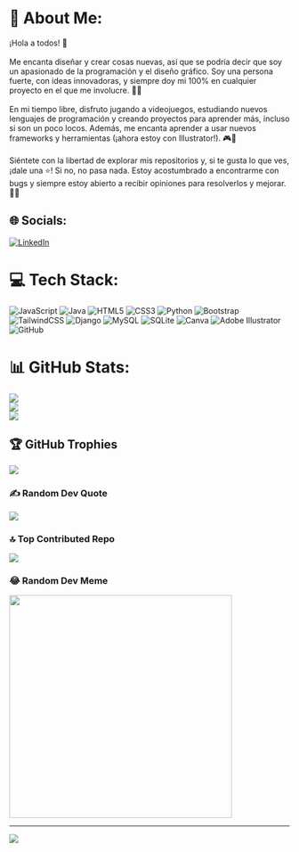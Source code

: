 # 💫 About Me:
¡Hola a todos! 👋<br><br>Me encanta diseñar y crear cosas nuevas, así que se podría decir que soy un apasionado de la programación y el diseño gráfico. Soy una persona fuerte, con ideas innovadoras, y siempre doy mi 100% en cualquier proyecto en el que me involucre. 💪✨<br><br>En mi tiempo libre, disfruto jugando a videojuegos, estudiando nuevos lenguajes de programación y creando proyectos para aprender más, incluso si son un poco locos. Además, me encanta aprender a usar nuevos frameworks y herramientas (¡ahora estoy con Illustrator!). 🎮🚀<br><br>Siéntete con la libertad de explorar mis repositorios y, si te gusta lo que ves, ¡dale una ⭐️! Si no, no pasa nada. Estoy acostumbrado a encontrarme con bugs y siempre estoy abierto a recibir opiniones para resolverlos y mejorar. 🐛🔧


## 🌐 Socials:
[![LinkedIn](https://img.shields.io/badge/LinkedIn-%230077B5.svg?logo=linkedin&logoColor=white)](https://linkedin.com/in/francisco-calleja-carbajo-57a8b1289/) 

# 💻 Tech Stack:
 ![JavaScript](https://img.shields.io/badge/javascript-%23323330.svg?style=for-the-badge&logo=javascript&logoColor=%23F7DF1E) ![Java](https://img.shields.io/badge/java-%23ED8B00.svg?style=for-the-badge&logo=openjdk&logoColor=white) ![HTML5](https://img.shields.io/badge/html5-%23E34F26.svg?style=for-the-badge&logo=html5&logoColor=white) ![CSS3](https://img.shields.io/badge/css3-%231572B6.svg?style=for-the-badge&logo=css3&logoColor=white) ![Python](https://img.shields.io/badge/python-3670A0?style=for-the-badge&logo=python&logoColor=ffdd54) ![Bootstrap](https://img.shields.io/badge/bootstrap-%238511FA.svg?style=for-the-badge&logo=bootstrap&logoColor=white) ![TailwindCSS](https://img.shields.io/badge/tailwindcss-%2338B2AC.svg?style=for-the-badge&logo=tailwind-css&logoColor=white) ![Django](https://img.shields.io/badge/django-%23092E20.svg?style=for-the-badge&logo=django&logoColor=white) ![MySQL](https://img.shields.io/badge/mysql-4479A1.svg?style=for-the-badge&logo=mysql&logoColor=white) ![SQLite](https://img.shields.io/badge/sqlite-%2307405e.svg?style=for-the-badge&logo=sqlite&logoColor=white) ![Canva](https://img.shields.io/badge/Canva-%2300C4CC.svg?style=for-the-badge&logo=Canva&logoColor=white) ![Adobe Illustrator](https://img.shields.io/badge/adobe%20illustrator-%23FF9A00.svg?style=for-the-badge&logo=adobe%20illustrator&logoColor=white) ![GitHub](https://img.shields.io/badge/github-%23121011.svg?style=for-the-badge&logo=github&logoColor=white)
# 📊 GitHub Stats:
![](https://github-readme-stats.vercel.app/api?username=FranciscoCallejaCarbajo&theme=midnight-purple&hide_border=false&include_all_commits=false&count_private=false)<br/>
![](https://github-readme-streak-stats.herokuapp.com/?user=FranciscoCallejaCarbajo&theme=midnight-purple&hide_border=false)<br/>
![](https://github-readme-stats.vercel.app/api/top-langs/?username=FranciscoCallejaCarbajo&theme=midnight-purple&hide_border=false&include_all_commits=false&count_private=false&layout=compact)

## 🏆 GitHub Trophies
![](https://github-profile-trophy.vercel.app/?username=FranciscoCallejaCarbajo&theme=radical&no-frame=false&no-bg=false&margin-w=4)

### ✍️ Random Dev Quote
![](https://quotes-github-readme.vercel.app/api?type=vetical&theme=radical)

### 🔝 Top Contributed Repo
![](https://github-contributor-stats.vercel.app/api?username=FranciscoCallejaCarbajo&limit=5&theme=radical&combine_all_yearly_contributions=true)

### 😂 Random Dev Meme
<img src='https://memer-new.vercel.app/' style="height: 400px;"/>

---
[![](https://visitcount.itsvg.in/api?id=FranciscoCallejaCarbajo&icon=0&color=0)](https://visitcount.itsvg.in)

<!-- Proudly created with GPRM ( https://gprm.itsvg.in ) -->